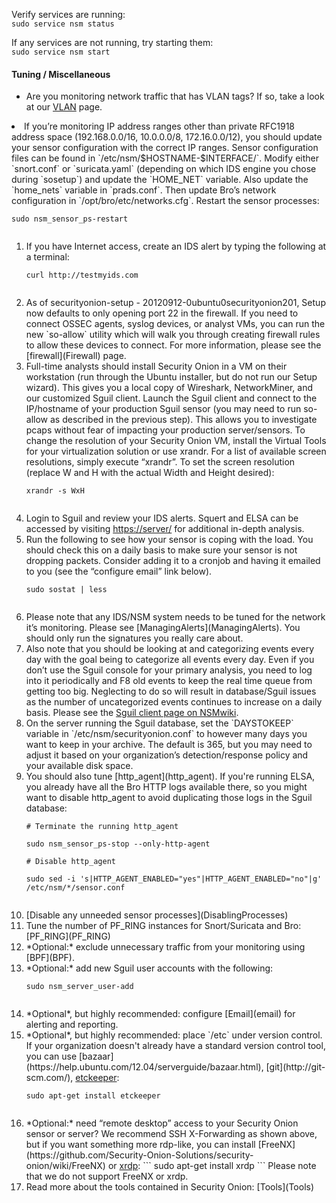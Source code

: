 Verify services are running:  
```sudo service nsm status```

If any services are not running, try starting them:  
```sudo service nsm start```

#### Tuning / Miscellaneous
- Are you monitoring network traffic that has VLAN tags?  If so, take a look at our [VLAN](VLAN-Traffic) page.
<li>If you’re monitoring IP address ranges other than private RFC1918 address space (192.168.0.0/16, 10.0.0.0/8, 172.16.0.0/12), you should update your sensor configuration with the correct IP ranges. Sensor configuration files can be found in `/etc/nsm/$HOSTNAME-$INTERFACE/`. Modify either `snort.conf` or `suricata.yaml` (depending on which IDS engine you chose during `sosetup`) and update the `HOME_NET` variable. Also update the `home_nets` variable in `prads.conf`. Then update Bro’s network configuration in `/opt/bro/etc/networks.cfg`.  Restart the sensor processes:<br>
<pre><code>sudo nsm_sensor_ps-restart<br>
</code></pre>
<ol></li>
<li>If you have Internet access, create an IDS alert by typing the following at a terminal:<br>
<pre><code>curl http://testmyids.com<br>
</code></pre>
</li><li>As of securityonion-setup - 20120912-0ubuntu0securityonion201, Setup now defaults to only opening port 22 in the firewall.  If you need to connect OSSEC agents, syslog devices, or analyst VMs, you can run the new `so-allow` utility which will walk you through creating firewall rules to allow these devices to connect.  For more information, please see the [firewall](Firewall) page.<br>
</li><li>Full-time analysts should install Security Onion in a VM on their workstation (run through the Ubuntu installer, but do not run our Setup wizard). This gives you a local copy of Wireshark, NetworkMiner, and our customized Sguil client.  Launch the Sguil client and connect to the IP/hostname of your production Sguil sensor (you may need to run so-allow as described in the previous step).  This allows you to investigate pcaps without fear of impacting your production server/sensors. To change the resolution of your Security Onion VM, install the Virtual Tools for your virtualization solution or use xrandr. For a list of available screen resolutions, simply execute “xrandr”. To set the screen resolution (replace W and H with the actual Width and Height desired):<br>
<pre><code>xrandr -s WxH<br>
</code></pre>
</li><li>Login to Sguil and review your IDS alerts. Squert and ELSA can be accessed by visiting <a href='https://server/'>https://server/</a> for additional in-depth analysis.<br>
</li><li>Run the following to see how your sensor is coping with the load. You should check this on a daily basis to make sure your sensor is not dropping packets. Consider adding it to a cronjob and having it emailed to you (see the “configure email” link below).<br>
<pre><code>sudo sostat | less<br>
</code></pre>
</li><li>Please note that any IDS/NSM system needs to be tuned for the network it’s monitoring. Please see [ManagingAlerts](ManagingAlerts). You should only run the signatures you really care about.<br>
</li><li>Also note that you should be looking at and categorizing events every day with the goal being to categorize all events every day. Even if you don’t use the Sguil console for your primary analysis, you need to log into it periodically and F8 old events to keep the real time queue from getting too big. Neglecting to do so will result in database/Sguil issues as the number of uncategorized events continues to increase on a daily basis. Please see the <a href='http://nsmwiki.org/Sguil_Client'>Sguil client page on NSMwiki</a>.<br>
</li><li>On the server running the Sguil database, set the `DAYSTOKEEP` variable in `/etc/nsm/securityonion.conf` to however many days you want to keep in your archive. The default is 365, but you may need to adjust it based on your organization’s detection/response policy and your available disk space.<br>
</li><li>You should also tune [http_agent](http_agent).  If you're running ELSA, you already have all the Bro HTTP logs available there, so you might want to disable http_agent to avoid duplicating those logs in the Sguil database:<br>
<pre><code># Terminate the running http_agent<br>
sudo nsm_sensor_ps-stop --only-http-agent<br>
# Disable http_agent<br>
sudo sed -i 's|HTTP_AGENT_ENABLED="yes"|HTTP_AGENT_ENABLED="no"|g' /etc/nsm/*/sensor.conf<br>
</code></pre>
</li><li>[Disable any unneeded sensor processes](DisablingProcesses)<br>
</li><li>Tune the number of PF_RING instances for Snort/Suricata and Bro: [PF_RING](PF_RING)
</li><li>*Optional:* exclude unnecessary traffic from your monitoring using [BPF](BPF).<br>
</li><li>*Optional:* add new Sguil user accounts with the following:<br>
<pre><code>sudo nsm_server_user-add<br>
</code></pre>
</li><li>*Optional*, but highly recommended: configure [Email](email) for alerting and reporting.<br>
</li><li>*Optional*, but highly recommended: place `/etc` under version control.  If your organization doesn't already have a standard version control tool, you can use [bazaar](https://help.ubuntu.com/12.04/serverguide/bazaar.html), [git](http://git-scm.com/), <a href='https://help.ubuntu.com/12.04/serverguide/etckeeper.html'>etckeeper</a>:<br>
<pre><code>sudo apt-get install etckeeper<br>
</code></pre>
</li><li>*Optional:* need “remote desktop” access to your Security Onion sensor or server? We recommend SSH X-Forwarding as shown above, but if you want something more rdp-like, you can install [FreeNX](https://github.com/Security-Onion-Solutions/security-onion/wiki/FreeNX) or <a href='http://www.xrdp.org/'>xrdp</a>:
```
sudo apt-get install xrdp
```
Please note that we do not support FreeNX or xrdp.<br>
</li><li>Read more about the tools contained in Security Onion: [Tools](Tools)